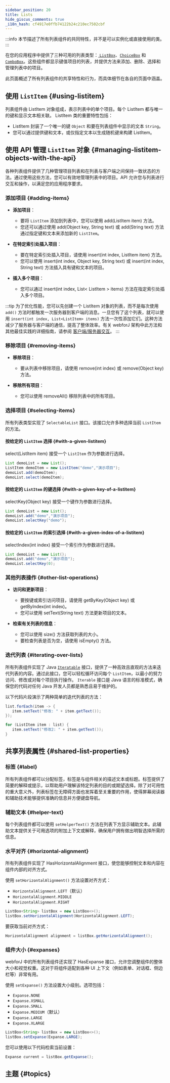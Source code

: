 ```yaml
---
sidebar_position: 20
title: Lists
hide_giscus_comments: true
_i18n_hash: cf4917e0ffb74122b24c210ec7502cbf
---
```

<JavadocLink type="foundation" location="com/webforj/component/list/DwcList"/>

:::info
本节描述了所有列表组件的共同特性，并不是可以实例化或直接使用的类。
:::

在您的应用程序中提供了三种可用的列表类型：[ `ListBox`](listbox)、[`ChoiceBox`](choicebox) 和 [`ComboBox`](combobox)。这些组件都显示键值项目的列表，并提供方法来添加、删除、选择和管理列表中的项目。

此页面概述了所有列表组件的共享特性和行为，而具体细节在各自的页面中涵盖。

## 使用 `ListItem` {#using-listitem}

列表组件由 <JavadocLink type="foundation" location="com/webforj/component/list/ListItem"  code="true">ListItem</JavadocLink> 对象组成，表示列表中的单个项目。每个 <JavadocLink type="foundation" location="com/webforj/component/list/ListItem"  code="true">ListItem</JavadocLink> 都与唯一的键和显示文本相关联。 <JavadocLink type="foundation" location="com/webforj/component/list/ListItem"  code="true">ListItem</JavadocLink> 类的重要特性包括：

- <JavadocLink type="foundation" location="com/webforj/component/list/ListItem"  code="true">ListItem</JavadocLink> 封装了一个唯一的键 `Object` 和要在列表组件中显示的文本 `String`。
- 您可以通过提供键和文本，或仅指定文本以生成随机键来构建 <JavadocLink type="foundation" location="com/webforj/component/list/ListItem"  code="true">ListItem</JavadocLink>。

## 使用 API 管理 `ListItem` 对象 {#managing-listitem-objects-with-the-api}

各种列表组件提供了几种管理项目列表和在列表与客户端之间保持一致状态的方法。通过使用这些方法，您可以有效地管理列表中的项目。API 允许您与列表进行交互和操作，以满足您的应用程序要求。

### 添加项目 {#adding-items}

- **添加项目**：

   - 要将 `ListItem` 添加到列表中，您可以使用 <JavadocLink type="foundation" location="com/webforj/component/list/DwcList" suffix='#add(com.webforj.component.list.ListItem)' code="true">add(ListItem item)</JavadocLink> 方法。
   - 您还可以通过使用 <JavadocLink type="foundation" location="com/webforj/component/list/DwcList" suffix='#add(java.lang.Object,java.lang.String)' code="true">add(Object key, String text)</JavadocLink> 或 <JavadocLink type="foundation" location="com/webforj/component/list/DwcList" suffix='#add(java.lang.String)' code="true">add(String text)</JavadocLink> 方法通过指定键和文本来添加新的 `ListItem`。

- **在特定索引处插入项目**：

   - 要在特定索引处插入项目，请使用 <JavadocLink type="foundation" location="com/webforj/component/list/DwcList" suffix='#insert(int,com.webforj.component.list.ListItem)' code="true">insert(int index, ListItem item)</JavadocLink> 方法。
   - 您可以使用 <JavadocLink type="foundation" location="com/webforj/component/list/DwcList" suffix='#insert(int,java.lang.Object,java.lang.String)' code="true">insert(int index, Object key, String text)</JavadocLink> 或 <JavadocLink type="foundation" location="com/webforj/component/list/DwcList" suffix='#insert(int,java.lang.String)' code="true">insert(int index, String text)</JavadocLink> 方法插入具有键和文本的项目。

- **插入多个项目**：

   - 您可以通过 <JavadocLink type="foundation" location="com/webforj/component/list/DwcList" suffix='#insert(int,java.util.List)' code="true">insert(int index, List< ListItem > items)</JavadocLink> 方法在指定索引处插入多个项目。

:::tip
为了优化性能，您可以先创建一个 <JavadocLink type="foundation" location="com/webforj/component/list/ListItem"  code="true">ListItem</JavadocLink> 对象的列表，而不是每次使用 `add()` 方法时都触发一次服务器到客户端的消息。一旦您有了这个列表，就可以使用 `insert(int index, List<ListItem> items)` 方法一次性添加它们。这种方法减少了服务器与客户端的通信，提高了整体效率。有关 webforJ 架构中此方法和其他最佳实践的详细指南，请参阅 [客户端/服务器交互](/docs/architecture/client-server)。
:::

### 移除项目 {#removing-items}

- **移除项目**：

   - 要从列表中移除项目，请使用 <JavadocLink type="foundation" location="com/webforj/component/list/DwcList" suffix='#remove(int)' code="true">remove(int index)</JavadocLink> 或 <JavadocLink type="foundation" location="com/webforj/component/list/DwcList" suffix='#remove(java.lang.Object)' code="true">remove(Object key)</JavadocLink> 方法。

- **移除所有项目**：
   - 您可以使用 <JavadocLink type="foundation" location="com/webforj/component/list/DwcList" suffix='#removeAll()' code="true">removeAll()</JavadocLink> 移除列表中的所有项目。

### 选择项目 {#selecting-items}

所有列表类型实现了 `SelectableList` 接口。该接口允许多种选择当前 `ListItem` 的方法。

#### 按给定的 `ListItem` 选择 {#with-a-given-listitem}

<JavadocLink type="foundation" location="com/webforj/component/list/DwcList" suffix='#select(com.webforj.component.list.ListItem)' code="true">select(ListItem item)</JavadocLink> 接受一个 `ListItem` 作为参数进行选择。

```java {4}
List demoList = new List();
ListItem demoItem = new ListItem("demo","演示项目");
demoList.add(demoItem);
demoList.select(demoItem);
```

#### 按给定的 `ListItem` 的键选择 {#with-a-given-key-of-a-listitem}

<JavadocLink type="foundation" location="com/webforj/component/list/DwcList" suffix='#selectKey(java.lang.Object)' code="true">selectKey(Object key)</JavadocLink> 接受一个键作为参数进行选择。

```java {3}
List demoList = new List();
demoList.add("demo","演示项目");
demoList.selectKey("demo");
```

#### 按给定的 `ListItem` 的索引选择 {#with-a-given-index-of-a-listitem}

<JavadocLink type="foundation" location="com/webforj/component/list/DwcList" suffix='#selectIndex(int)' code="true">selectIndex(int index)</JavadocLink> 接受一个索引作为参数进行选择。

```java {3}
List demoList = new List();
demoList.add("demo","演示项目");
demoList.selectKey(0);
```

### 其他列表操作 {#other-list-operations}

- **访问和更新项目**：

   - 要按键或索引访问项目，请使用 <JavadocLink type="foundation" location="com/webforj/component/list/DwcList" suffix='#getByKey(java.lang.Object)' code="true">getByKey(Object key)</JavadocLink> 或 <JavadocLink type="foundation" location="com/webforj/component/list/DwcList" suffix='#getByIndex(int)' code="true">getByIndex(int index)</JavadocLink>。
   - 您可以使用 <JavadocLink type="foundation" location="com/webforj/component/list/ListItem" suffix='#setText(java.lang.String)' code="true">setText(String text)</JavadocLink> 方法更新项目的文本。

- **检索有关列表的信息**：
   - 您可以使用 <JavadocLink type="foundation" location="com/webforj/component/list/DwcList" suffix='#size()' code="true">size()</JavadocLink> 方法获取列表的大小。
   - 要检查列表是否为空，请使用 <JavadocLink type="foundation" location="com/webforj/component/list/DwcList" suffix='#isEmpty()' code="true">isEmpty()</JavadocLink> 方法。

### 迭代列表 {#iterating-over-lists}

所有列表组件实现了 Java [`Iteratable`](https://docs.oracle.com/en/java/javase/21/docs/api/java.base/java/lang/Iterable.html) 接口，提供了一种高效且直观的方法来迭代列表的内容。通过此接口，您可以轻松循环访问每个 `ListItem`，以最小的努力访问、修改或对每个项目执行操作。 `Iterable` 接口是 Java 语言的标准模式，确保您的代码对任何 Java 开发人员都是熟悉且易于维护的。

以下代码片段演示了两种简单的迭代列表的方法：

```java
list.forEach(item -> {
   item.setText("修改: " + item.getText());
});

for (ListItem item : list) {
   item.setText("修改2: " + item.getText());
}
```

## 共享列表属性 {#shared-list-properties}

### 标签 {#label}

所有列表组件都可以分配标签，标签是与组件相关的描述文本或标题。标签提供了简要的解释或提示，以帮助用户理解该特定列表的目的或期望选择。除了对可用性的重大意义外，列表标签在无障碍方面也发挥着至关重要的作用，使得屏幕阅读器和辅助技术能够提供准确的信息并方便键盘导航。

### 辅助文本 {#helper-text}

每个列表组件都可以使用 `setHelperText()` 方法在列表下方显示辅助文本。此辅助文本提供关于可用选项的附加上下文或解释，确保用户拥有做出明智选择所需的信息。

### 水平对齐 {#horizontal-alignment}

所有列表组件实现了 <JavadocLink type="foundation" location="com/webforj/concern/HasHorizontalAlignment" code='true'>HasHorizontalAlignment</JavadocLink> 接口，使您能够控制文本和内容在组件内部的对齐方式。

使用 `setHorizontalAlignment()` 方法设置对齐方式：

- `HorizontalAlignment.LEFT`（默认）
- `HorizontalAlignment.MIDDLE`
- `HorizontalAlignment.RIGHT`

```java
ListBox<String> listBox = new ListBox<>();
listBox.setHorizontalAlignment(HorizontalAlignment.LEFT);
```

要获取当前对齐方式：
```java
HorizontalAlignment alignment = listBox.getHorizontalAlignment();
```

### 组件大小 {#expanses}

webforJ 中的所有列表组件还实现了 <JavadocLink type="foundation" location="com/webforj/concern/HasExpanse" code='true'>HasExpanse</JavadocLink> 接口，允许您调整组件的整体大小和视觉权重。这对于将组件适配到各种 UI 上下文（例如表单、对话框、侧边栏等）非常有用。

使用 `setExpanse()` 方法设置大小级别。选项包括：

- `Expanse.NONE`
- `Expanse.XSMALL`
- `Expanse.SMALL`
- `Expanse.MEDIUM`（默认）
- `Expanse.LARGE`
- `Expanse.XLARGE`

```java
ListBox<String> listBox = new ListBox<>();
listBox.setExpanse(Expanse.LARGE);
```

您可以使用以下代码检索当前设置：
```java
Expanse current = listBox.getExpanse();
```

## 主题 {#topics}

<DocCardList className="topics-section" />
